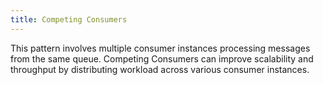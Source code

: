```yaml
---
title: Competing Consumers
---
```


This pattern involves multiple consumer instances processing messages from the same queue. Competing Consumers can improve scalability and throughput by distributing workload across various consumer instances.

<!--more-->